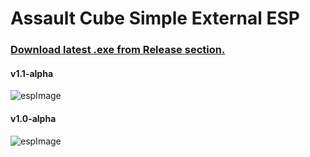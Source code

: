 # Assault Cube Simple External ESP

### [Download latest .exe from Release section.](https://github.com/chandan-02/Assault-Cube-External-ESP/releases)

#### v1.1-alpha
![espImage](https://i.ibb.co/XbHtPr6/Assault-Cube-19-11-2020-16-26-00.png)
#### v1.0-alpha 
![espImage](https://i.ibb.co/Cmgpgrx/esp.png)

